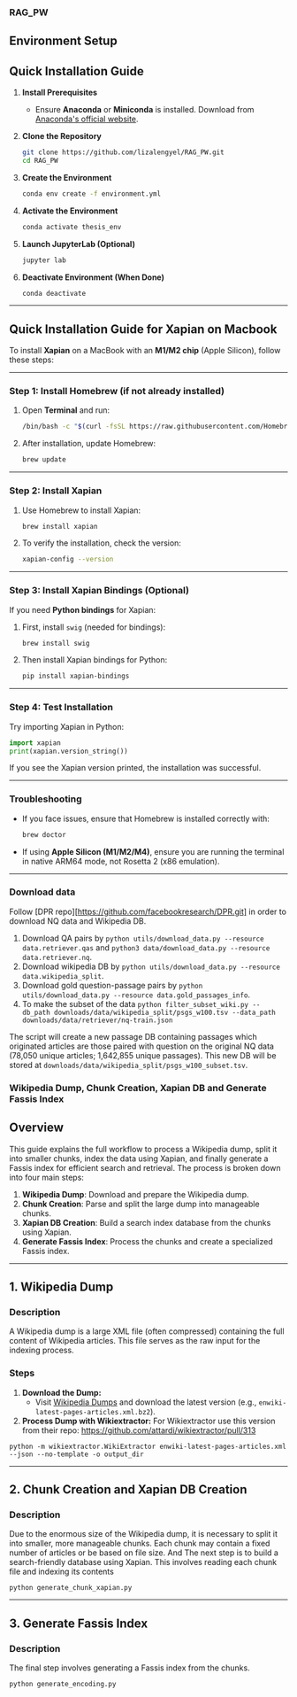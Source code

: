 ### RAG_PW
## Environment Setup

## Quick Installation Guide

1. **Install Prerequisites**
   - Ensure **Anaconda** or **Miniconda** is installed. Download from [Anaconda's official website](https://www.anaconda.com/products/distribution).

2. **Clone the Repository**
   ```bash
   git clone https://github.com/lizalengyel/RAG_PW.git
   cd RAG_PW
   ```

3. **Create the Environment**
   ```bash
   conda env create -f environment.yml
   ```

4. **Activate the Environment**
   ```bash
   conda activate thesis_env
   ```

5. **Launch JupyterLab (Optional)**
   ```bash
   jupyter lab
   ```

6. **Deactivate Environment (When Done)**
   ```bash
   conda deactivate
   ```

---
## Quick Installation Guide for Xapian on Macbook

To install **Xapian** on a MacBook with an **M1/M2 chip** (Apple Silicon), follow these steps:

---

### **Step 1: Install Homebrew (if not already installed)**

1. Open **Terminal** and run:

   ```sh
   /bin/bash -c "$(curl -fsSL https://raw.githubusercontent.com/Homebrew/install/HEAD/install.sh)"
   ```

2. After installation, update Homebrew:

   ```sh
   brew update
   ```

---

### **Step 2: Install Xapian**
1. Use Homebrew to install Xapian:

   ```sh
   brew install xapian
   ```

2. To verify the installation, check the version:

   ```sh
   xapian-config --version
   ```

---

### **Step 3: Install Xapian Bindings (Optional)**
If you need **Python bindings** for Xapian:

1. First, install `swig` (needed for bindings):

   ```sh
   brew install swig
   ```

2. Then install Xapian bindings for Python:

   ```sh
   pip install xapian-bindings
   ```

---

### **Step 4: Test Installation**
Try importing Xapian in Python:

```python
import xapian
print(xapian.version_string())
```

If you see the Xapian version printed, the installation was successful.

---

### **Troubleshooting**
- If you face issues, ensure that Homebrew is installed correctly with:
  
  ```sh
  brew doctor
  ```

- If using **Apple Silicon (M1/M2/M4)**, ensure you are running the terminal in native ARM64 mode, not Rosetta 2 (x86 emulation).

---

### Download data

Follow [DPR repo][https://github.com/facebookresearch/DPR.git] in order to download NQ data and Wikipedia DB. 

1. Download QA pairs by `python utils/download_data.py --resource data.retriever.qas` and `python3 data/download_data.py --resource data.retriever.nq`.
2. Download wikipedia DB by `python utils/download_data.py --resource data.wikipedia_split`.
3. Download gold question-passage pairs by `python utils/download_data.py --resource data.gold_passages_info`.
4. To make the subset of the data `python filter_subset_wiki.py --db_path downloads/data/wikipedia_split/psgs_w100.tsv --data_path downloads/data/retriever/nq-train.json`

The script will create a new passage DB containing passages which originated articles are those paired with question on the original NQ data (78,050 unique articles; 1,642,855 unique passages).
This new DB will be stored at `downloads/data/wikipedia_split/psgs_w100_subset.tsv`.


### Wikipedia Dump, Chunk Creation, Xapian DB and Generate Fassis Index

## Overview

This guide explains the full workflow to process a Wikipedia dump, split it into smaller chunks, index the data using Xapian, and finally generate a Fassis index for efficient search and retrieval. The process is broken down into four main steps:

1. **Wikipedia Dump**: Download and prepare the Wikipedia dump.
2. **Chunk Creation**: Parse and split the large dump into manageable chunks.
3. **Xapian DB Creation**: Build a search index database from the chunks using Xapian.
4. **Generate Fassis Index**: Process the chunks and create a specialized Fassis index.

---

## 1. Wikipedia Dump

### Description

A Wikipedia dump is a large XML file (often compressed) containing the full content of Wikipedia articles. This file serves as the raw input for the indexing process.

### Steps

1. **Download the Dump:**
   - Visit [Wikipedia Dumps](https://dumps.wikimedia.org/enwiki/latest/) and download the latest version (e.g., `enwiki-latest-pages-articles.xml.bz2`).
2. **Process Dump with Wikiextractor:**
For Wikiextractor use this version from their repo:
https://github.com/attardi/wikiextractor/pull/313
```
python -m wikiextractor.WikiExtractor enwiki-latest-pages-articles.xml --json --no-template -o output_dir
```

---

## 2. Chunk Creation and Xapian DB Creation

### Description

Due to the enormous size of the Wikipedia dump, it is necessary to split it into smaller, more manageable chunks. Each chunk may contain a fixed number of articles or be based on file size.
And The next step is to build a search-friendly database using Xapian. This involves reading each chunk file and indexing its contents

```
python generate_chunk_xapian.py
```
---

## 3. Generate Fassis Index

### Description

The final step involves generating a Fassis index from the chunks. 
```
python generate_encoding.py
```